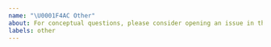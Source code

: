 ```yaml
---
name: "\U0001F4AC Other"
about: For conceptual questions, please consider opening an issue in the documentation repository.
labels: other
---
```


<!--
Thanks for contributing to the project!
Before opening a new issue, please make sure that we do not have any duplicates already open. 
You can ensure this by searching the issue list for this repository. If there is a duplicate, please close your issue and add a comment to the existing issue instead.
Also, be sure to check our readme first: https://github.com/corona-warn-app/cwa-quicktest-onboarding
-->
